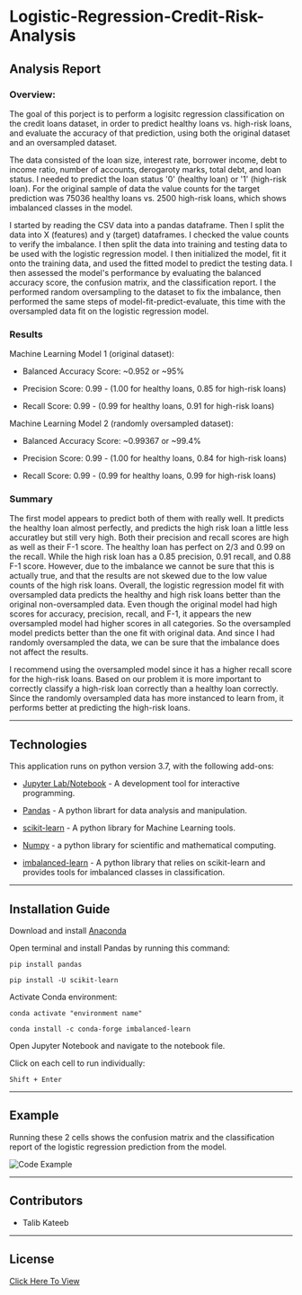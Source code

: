 # Logistic-Regression-Credit-Risk-Analysis

## Analysis Report

### Overview:

The goal of this porject is to perform a logisitc regression classification on the credit loans dataset, in order to predict healthy loans vs. high-risk loans, and evaluate the accuracy of that prediction, using both the original dataset and an oversampled dataset. 

The data consisted of the loan size, interest rate, borrower income, debt to income ratio, number of accounts, derogaroty marks, total debt, and loan status. I needed to predict the loan status '0' (healthy loan) or '1' (high-risk loan). For the original sample of data the value counts for the target prediction was 75036 healthy loans vs. 2500 high-risk loans, which shows imbalanced classes in the model. 

I started by reading the CSV data into a pandas dataframe. Then I split the data into X (features) and y (target) dataframes. I checked the value counts to verify the imbalance. I then split the data into training and testing data to be used with the logistic regression model. I then initialized the model, fit it onto the training data, and used the fitted model to predict the testing data. I then assessed the model's performance by evaluating the balanced accuracy score, the confusion matrix, and the classification report. I the performed random oversampling to the dataset to fix the imbalance, then performed the same steps of model-fit-predict-evaluate, this time with the oversampled data fit on the logistic regression model. 

### Results

Machine Learning Model 1 (original dataset):

* Balanced Accuracy Score: ~0.952 or ~95% 

* Precision Score: 0.99 - (1.00 for healthy loans, 0.85 for high-risk loans)

* Recall Score: 0.99 - (0.99 for healthy loans, 0.91 for high-risk loans)


Machine Learning Model 2 (randomly oversampled dataset):

* Balanced Accuracy Score: ~0.99367 or ~99.4% 

* Precision Score: 0.99 - (1.00 for healthy loans, 0.84 for high-risk loans)

* Recall Score: 0.99 - (0.99 for healthy loans, 0.99 for high-risk loans)

### Summary 

The first model appears to predict both of them with really well. It predicts the healthy loan almost perfectly, and predicts the high risk loan a little less accuratley but still very high. Both their precision and recall scores are high as well as their F-1 score. The healthy loan has perfect on 2/3 and 0.99 on the recall. While the high risk loan has a 0.85 precision, 0.91 recall, and 0.88 F-1 score. However, due to the imbalance we cannot be sure that this is actually true, and that the results are not skewed due to the low value counts of the high risk loans. Overall, the logistic regression model fit with oversampled data predicts the healthy and high risk loans better than the original non-oversampled data. Even though the original model had high scores for accuracy, precision, recall, and F-1, it appears the new oversampled model had higher scores in all categories. So the oversampled model predicts better than the one fit with original data. And since I had randomly oversampled the data, we can be sure that the imbalance does not affect the results. 

I recommend using the oversampled model since it has a higher recall score for the high-risk loans. Based on our problem it is more important to correctly classify a high-risk loan correctly than a healthy loan correctly. Since the randomly oversampled data has more instanced to learn from, it performs better at predicting the high-risk loans. 

---

## Technologies

This application runs on python version 3.7, with the following add-ons:

* [Jupyter Lab/Notebook](https://jupyter.org/) - A development tool for interactive programming.

* [Pandas](https://pandas.pydata.org/) - A python librart for data analysis and manipulation.

* [scikit-learn](https://scikit-learn.org/) - A python library for Machine Learning tools.

* [Numpy](https://numpy.org/) - a python library for scientific and mathematical computing. 

* [imbalanced-learn](https://imbalanced-learn.org/) - A python library that relies on scikit-learn and provides tools for imbalanced classes in classification. 

---

## Installation Guide

Download and install [Anaconda](https://www.anaconda.com/products/individual-b)

Open terminal and install Pandas by running this command:

    pip install pandas

    pip install -U scikit-learn

Activate Conda environment:

    conda activate "environment name"

    conda install -c conda-forge imbalanced-learn


Open Jupyter Notebook and navigate to the notebook file. 

Click on each cell to run individually:

    Shift + Enter

---

## Example

Running these 2 cells shows the confusion matrix and the classification report of the logistic regression prediction from the model.

![Code Example]()

---

## Contributors

*  Talib Kateeb

---

## License

[Click Here To View](https://github.com/talibkateeb/Logistic-Regression-Credit-Risk-Analysis/blob/main/LICENSE)
